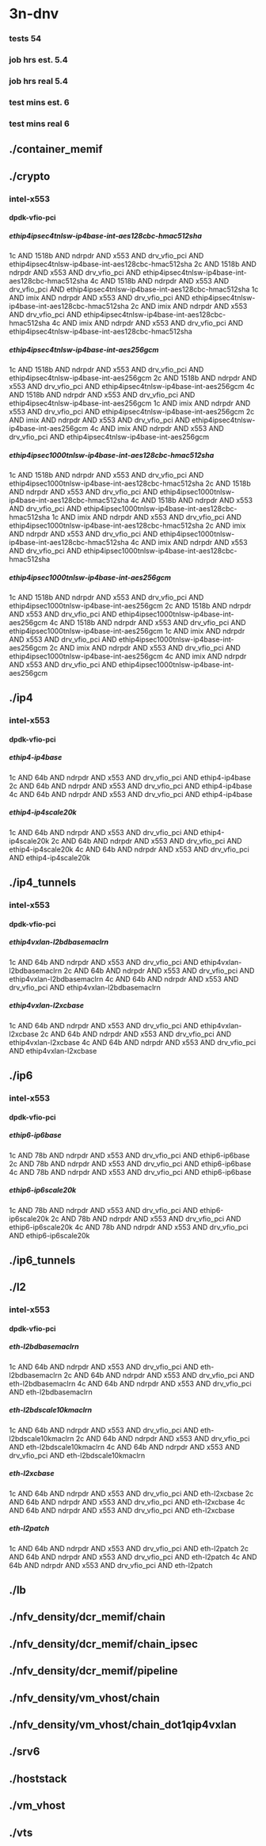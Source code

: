 # 3n-dnv
### tests 54
### job hrs est. 5.4
### job hrs real 5.4
### test mins est. 6
### test mins real 6
## ./container_memif
## ./crypto
### intel-x553
#### dpdk-vfio-pci
##### ethip4ipsec4tnlsw-ip4base-int-aes128cbc-hmac512sha
1c AND 1518b AND ndrpdr AND x553 AND drv_vfio_pci AND ethip4ipsec4tnlsw-ip4base-int-aes128cbc-hmac512sha
2c AND 1518b AND ndrpdr AND x553 AND drv_vfio_pci AND ethip4ipsec4tnlsw-ip4base-int-aes128cbc-hmac512sha
4c AND 1518b AND ndrpdr AND x553 AND drv_vfio_pci AND ethip4ipsec4tnlsw-ip4base-int-aes128cbc-hmac512sha
1c AND imix AND ndrpdr AND x553 AND drv_vfio_pci AND ethip4ipsec4tnlsw-ip4base-int-aes128cbc-hmac512sha
2c AND imix AND ndrpdr AND x553 AND drv_vfio_pci AND ethip4ipsec4tnlsw-ip4base-int-aes128cbc-hmac512sha
4c AND imix AND ndrpdr AND x553 AND drv_vfio_pci AND ethip4ipsec4tnlsw-ip4base-int-aes128cbc-hmac512sha
##### ethip4ipsec4tnlsw-ip4base-int-aes256gcm
1c AND 1518b AND ndrpdr AND x553 AND drv_vfio_pci AND ethip4ipsec4tnlsw-ip4base-int-aes256gcm
2c AND 1518b AND ndrpdr AND x553 AND drv_vfio_pci AND ethip4ipsec4tnlsw-ip4base-int-aes256gcm
4c AND 1518b AND ndrpdr AND x553 AND drv_vfio_pci AND ethip4ipsec4tnlsw-ip4base-int-aes256gcm
1c AND imix AND ndrpdr AND x553 AND drv_vfio_pci AND ethip4ipsec4tnlsw-ip4base-int-aes256gcm
2c AND imix AND ndrpdr AND x553 AND drv_vfio_pci AND ethip4ipsec4tnlsw-ip4base-int-aes256gcm
4c AND imix AND ndrpdr AND x553 AND drv_vfio_pci AND ethip4ipsec4tnlsw-ip4base-int-aes256gcm
##### ethip4ipsec1000tnlsw-ip4base-int-aes128cbc-hmac512sha
1c AND 1518b AND ndrpdr AND x553 AND drv_vfio_pci AND ethip4ipsec1000tnlsw-ip4base-int-aes128cbc-hmac512sha
2c AND 1518b AND ndrpdr AND x553 AND drv_vfio_pci AND ethip4ipsec1000tnlsw-ip4base-int-aes128cbc-hmac512sha
4c AND 1518b AND ndrpdr AND x553 AND drv_vfio_pci AND ethip4ipsec1000tnlsw-ip4base-int-aes128cbc-hmac512sha
1c AND imix AND ndrpdr AND x553 AND drv_vfio_pci AND ethip4ipsec1000tnlsw-ip4base-int-aes128cbc-hmac512sha
2c AND imix AND ndrpdr AND x553 AND drv_vfio_pci AND ethip4ipsec1000tnlsw-ip4base-int-aes128cbc-hmac512sha
4c AND imix AND ndrpdr AND x553 AND drv_vfio_pci AND ethip4ipsec1000tnlsw-ip4base-int-aes128cbc-hmac512sha
##### ethip4ipsec1000tnlsw-ip4base-int-aes256gcm
1c AND 1518b AND ndrpdr AND x553 AND drv_vfio_pci AND ethip4ipsec1000tnlsw-ip4base-int-aes256gcm
2c AND 1518b AND ndrpdr AND x553 AND drv_vfio_pci AND ethip4ipsec1000tnlsw-ip4base-int-aes256gcm
4c AND 1518b AND ndrpdr AND x553 AND drv_vfio_pci AND ethip4ipsec1000tnlsw-ip4base-int-aes256gcm
1c AND imix AND ndrpdr AND x553 AND drv_vfio_pci AND ethip4ipsec1000tnlsw-ip4base-int-aes256gcm
2c AND imix AND ndrpdr AND x553 AND drv_vfio_pci AND ethip4ipsec1000tnlsw-ip4base-int-aes256gcm
4c AND imix AND ndrpdr AND x553 AND drv_vfio_pci AND ethip4ipsec1000tnlsw-ip4base-int-aes256gcm
## ./ip4
### intel-x553
#### dpdk-vfio-pci
##### ethip4-ip4base
1c AND 64b AND ndrpdr AND x553 AND drv_vfio_pci AND ethip4-ip4base
2c AND 64b AND ndrpdr AND x553 AND drv_vfio_pci AND ethip4-ip4base
4c AND 64b AND ndrpdr AND x553 AND drv_vfio_pci AND ethip4-ip4base
##### ethip4-ip4scale20k
1c AND 64b AND ndrpdr AND x553 AND drv_vfio_pci AND ethip4-ip4scale20k
2c AND 64b AND ndrpdr AND x553 AND drv_vfio_pci AND ethip4-ip4scale20k
4c AND 64b AND ndrpdr AND x553 AND drv_vfio_pci AND ethip4-ip4scale20k
## ./ip4_tunnels
### intel-x553
#### dpdk-vfio-pci
##### ethip4vxlan-l2bdbasemaclrn
1c AND 64b AND ndrpdr AND x553 AND drv_vfio_pci AND ethip4vxlan-l2bdbasemaclrn
2c AND 64b AND ndrpdr AND x553 AND drv_vfio_pci AND ethip4vxlan-l2bdbasemaclrn
4c AND 64b AND ndrpdr AND x553 AND drv_vfio_pci AND ethip4vxlan-l2bdbasemaclrn
##### ethip4vxlan-l2xcbase
1c AND 64b AND ndrpdr AND x553 AND drv_vfio_pci AND ethip4vxlan-l2xcbase
2c AND 64b AND ndrpdr AND x553 AND drv_vfio_pci AND ethip4vxlan-l2xcbase
4c AND 64b AND ndrpdr AND x553 AND drv_vfio_pci AND ethip4vxlan-l2xcbase
## ./ip6
### intel-x553
#### dpdk-vfio-pci
##### ethip6-ip6base
1c AND 78b AND ndrpdr AND x553 AND drv_vfio_pci AND ethip6-ip6base
2c AND 78b AND ndrpdr AND x553 AND drv_vfio_pci AND ethip6-ip6base
4c AND 78b AND ndrpdr AND x553 AND drv_vfio_pci AND ethip6-ip6base
##### ethip6-ip6scale20k
1c AND 78b AND ndrpdr AND x553 AND drv_vfio_pci AND ethip6-ip6scale20k
2c AND 78b AND ndrpdr AND x553 AND drv_vfio_pci AND ethip6-ip6scale20k
4c AND 78b AND ndrpdr AND x553 AND drv_vfio_pci AND ethip6-ip6scale20k
## ./ip6_tunnels
## ./l2
### intel-x553
#### dpdk-vfio-pci
##### eth-l2bdbasemaclrn
1c AND 64b AND ndrpdr AND x553 AND drv_vfio_pci AND eth-l2bdbasemaclrn
2c AND 64b AND ndrpdr AND x553 AND drv_vfio_pci AND eth-l2bdbasemaclrn
4c AND 64b AND ndrpdr AND x553 AND drv_vfio_pci AND eth-l2bdbasemaclrn
##### eth-l2bdscale10kmaclrn
1c AND 64b AND ndrpdr AND x553 AND drv_vfio_pci AND eth-l2bdscale10kmaclrn
2c AND 64b AND ndrpdr AND x553 AND drv_vfio_pci AND eth-l2bdscale10kmaclrn
4c AND 64b AND ndrpdr AND x553 AND drv_vfio_pci AND eth-l2bdscale10kmaclrn
##### eth-l2xcbase
1c AND 64b AND ndrpdr AND x553 AND drv_vfio_pci AND eth-l2xcbase
2c AND 64b AND ndrpdr AND x553 AND drv_vfio_pci AND eth-l2xcbase
4c AND 64b AND ndrpdr AND x553 AND drv_vfio_pci AND eth-l2xcbase
##### eth-l2patch
1c AND 64b AND ndrpdr AND x553 AND drv_vfio_pci AND eth-l2patch
2c AND 64b AND ndrpdr AND x553 AND drv_vfio_pci AND eth-l2patch
4c AND 64b AND ndrpdr AND x553 AND drv_vfio_pci AND eth-l2patch
## ./lb
## ./nfv_density/dcr_memif/chain
## ./nfv_density/dcr_memif/chain_ipsec
## ./nfv_density/dcr_memif/pipeline
## ./nfv_density/vm_vhost/chain
## ./nfv_density/vm_vhost/chain_dot1qip4vxlan
## ./srv6
## ./hoststack
## ./vm_vhost
## ./vts
